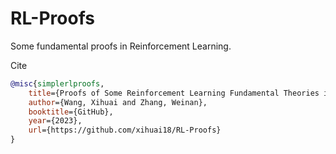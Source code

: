 # RL-Proofs
Some fundamental proofs in Reinforcement Learning.

Cite
```bibtex
@misc{simplerlproofs,
    title={Proofs of Some Reinforcement Learning Fundamental Theories in Chinese},
    author={Wang, Xihuai and Zhang, Weinan},
    booktitle={GitHub},
    year={2023},
    url={https://github.com/xihuai18/RL-Proofs}
}
```
